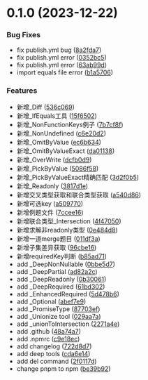 # 0.1.0 (2023-12-22)


### Bug Fixes

* fix publish.yml bug ([8a2fda7](https://github.com/thomas-void0/t2t-tools/commit/8a2fda707bc34ef4903bedafa3925fda82bbca26))
* fix publish.yml error ([0352bc5](https://github.com/thomas-void0/t2t-tools/commit/0352bc524515c6719417c78ac02b60e420bab2b3))
* fix publish.yml error ([63ab99d](https://github.com/thomas-void0/t2t-tools/commit/63ab99dc8e3c24d9eb694344980a5dde46a64de6))
* import equals file error ([b1a5706](https://github.com/thomas-void0/t2t-tools/commit/b1a57060e4eb0a561f1cc9f708c410a92eec37a5))


### Features

* 新增_Diff ([536c069](https://github.com/thomas-void0/t2t-tools/commit/536c069bc1eb6944a06bbdc4f42adadae6307053))
* 新增_IfEquals工具 ([15f6502](https://github.com/thomas-void0/t2t-tools/commit/15f6502b1faafb5d1762fd14c35b4fce23d3439a))
* 新增_NonFunctionKeys例子 ([7b7cf8f](https://github.com/thomas-void0/t2t-tools/commit/7b7cf8ff6ba95450eda95a9a4265ce8be99098fd))
* 新增_NonUndefined ([c6e20d2](https://github.com/thomas-void0/t2t-tools/commit/c6e20d24510531017802931671785d90614119dd))
* 新增_OmitByValue ([ec6b634](https://github.com/thomas-void0/t2t-tools/commit/ec6b6340f6328e38c6b28d931fd4029ec50e65d0))
* 新增_OmitByValueExact ([da01138](https://github.com/thomas-void0/t2t-tools/commit/da011387caa3fc552e6d3d08bd36686290bd16a6))
* 新增_OverWrite ([dcfb0d9](https://github.com/thomas-void0/t2t-tools/commit/dcfb0d9c22e328a6ebe587a47cbf96ac41b0065b))
* 新增_PickByValue ([5086f58](https://github.com/thomas-void0/t2t-tools/commit/5086f581a9a2bdd2eb8d04c179b19b0c5ac4ec48))
* 新增_PickByValueExact精确匹配 ([3d2f0b5](https://github.com/thomas-void0/t2t-tools/commit/3d2f0b57dce142a9b7f397cce6586555e9244527))
* 新增_Readonly ([3817d1e](https://github.com/thomas-void0/t2t-tools/commit/3817d1e83b84cf1270972b801d1ce10b0b39f783))
* 新增交叉类型获取和联合类型获取 ([a540d86](https://github.com/thomas-void0/t2t-tools/commit/a540d865559032f09af1ec97dcb4b6e6efcce9dd))
* 新增可选key ([a509770](https://github.com/thomas-void0/t2t-tools/commit/a509770f5a2c3de2b251c0051e028f980acd5e74))
* 新增例题文件 ([7ccee16](https://github.com/thomas-void0/t2t-tools/commit/7ccee16a8bac698ad38142e03ce7208274d2db96))
* 新增联合类型_Intersection ([4f47050](https://github.com/thomas-void0/t2t-tools/commit/4f47050f0e6432d8f82f549793eb37d49bfc8de8))
* 新增求解非readonly类型 ([0e484d8](https://github.com/thomas-void0/t2t-tools/commit/0e484d8750dff1c8ba5510c899cde913b0151f2b))
* 新增一道merge题目 ([011df3a](https://github.com/thomas-void0/t2t-tools/commit/011df3a4d0581ad8afb069d8bd3e4789b8c070b0))
* 新增子集差异获取 ([96cbe16](https://github.com/thomas-void0/t2t-tools/commit/96cbe16ddd5d6696591f132c8264b73f1c8d24d4))
* 新增requiredKey判断 ([b85ad71](https://github.com/thomas-void0/t2t-tools/commit/b85ad71b7de95324076ca84351db6edbe34f36ac))
* add _DeepNonNullable ([0bbe5d7](https://github.com/thomas-void0/t2t-tools/commit/0bbe5d7281995d6d0910185cec7736fea5e113ae))
* add _DeepPartial ([ad82a2c](https://github.com/thomas-void0/t2t-tools/commit/ad82a2c26f09454658de35aac8d27dbfb725c200))
* add _DeepReadonly ([0b30061](https://github.com/thomas-void0/t2t-tools/commit/0b30061d436cf91ca8c79af61a5025a62195f50c))
* add _DeepRequired ([61bd302](https://github.com/thomas-void0/t2t-tools/commit/61bd3027676d2b552102b63d213d6e6596fb83cb))
* add _EnhancedRequired ([5d478b6](https://github.com/thomas-void0/t2t-tools/commit/5d478b696f7fc88ec9f9d965ac87657f74ae2092))
* add _Optional ([abef7e9](https://github.com/thomas-void0/t2t-tools/commit/abef7e94308bf0a756b152a197f4ede4173c53e0))
* add _PromiseType ([87703ef](https://github.com/thomas-void0/t2t-tools/commit/87703ef239e0049511a71e5bdebfb40cfe104525))
* add _Unionize tool ([029aa7a](https://github.com/thomas-void0/t2t-tools/commit/029aa7af9673c39a0f1c242e2e3eff3c2061d75d))
* add _unionToIntersection ([2271a4e](https://github.com/thomas-void0/t2t-tools/commit/2271a4e14382302d408ccb4da421590aa312dc7f))
* add .github ([48a74a7](https://github.com/thomas-void0/t2t-tools/commit/48a74a7f7b48c5d1d2092a4d27588e101f4facfb))
* add .npmrc ([c9e18ec](https://github.com/thomas-void0/t2t-tools/commit/c9e18ec3c4d63285088caff71ce32fc002dd467c))
* add changelog ([722d8d7](https://github.com/thomas-void0/t2t-tools/commit/722d8d77b5d485fda9d900c017bc5bcf3ee8e82f))
* add deep tools ([cda6e14](https://github.com/thomas-void0/t2t-tools/commit/cda6e14f0982d419cd48a2aebd428deb49d01214))
* add del command ([2f0117d](https://github.com/thomas-void0/t2t-tools/commit/2f0117d0626f9f24e00488a9c55fd75351993d6e))
* change pnpm to npm ([be39b92](https://github.com/thomas-void0/t2t-tools/commit/be39b92ed1ff927f40705ad62a786139d37380c0))



